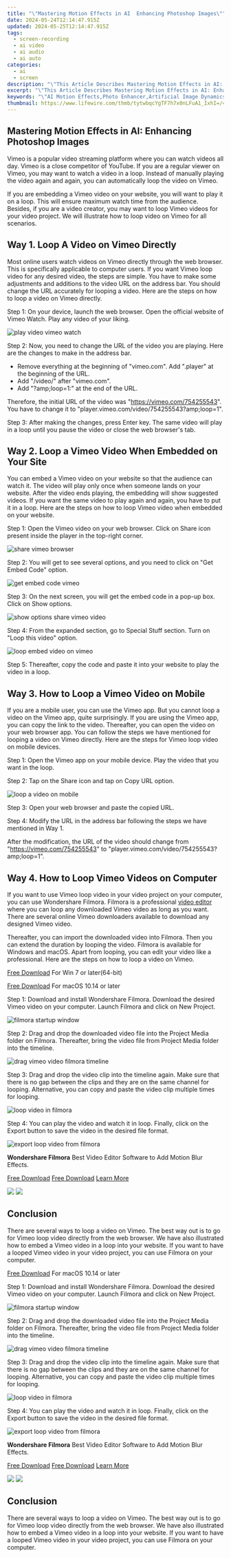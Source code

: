 ```yaml
---
title: "\"Mastering Motion Effects in AI  Enhancing Photoshop Images\""
date: 2024-05-24T12:14:47.915Z
updated: 2024-05-25T12:14:47.915Z
tags: 
  - screen-recording
  - ai video
  - ai audio
  - ai auto
categories: 
  - ai
  - screen
description: "\"This Article Describes Mastering Motion Effects in AI: Enhancing Photoshop Images\""
excerpt: "\"This Article Describes Mastering Motion Effects in AI: Enhancing Photoshop Images\""
keywords: "\"AI Motion Effects,Photo Enhancer,Artificial Image Dynamics,Motion Effect Photoshop,Dynamic Image Editing,AI-Driven Visuals,Improve Photo with AI\""
thumbnail: https://www.lifewire.com/thmb/tytwbqcYgTF7h7x0nLFuA1_IxhI=/400x300/filters:no_upscale():max_bytes(150000):strip_icc():format(webp)/GettyImages-515810476-aabe0e5a88b44bb1ae49a5bfa97bec62.jpg
---
```


## Mastering Motion Effects in AI: Enhancing Photoshop Images

Vimeo is a popular video streaming platform where you can watch videos all day. Vimeo is a close competitor of YouTube. If you are a regular viewer on Vimeo, you may want to watch a video in a loop. Instead of manually playing the video again and again, you can automatically loop the video on Vimeo.

If you are embedding a Vimeo video on your website, you will want to play it on a loop. This will ensure maximum watch time from the audience. Besides, if you are a video creator, you may want to loop Vimeo videos for your video project. We will illustrate how to loop video on Vimeo for all scenarios.

## Way 1\. Loop A Video on Vimeo Directly

Most online users watch videos on Vimeo directly through the web browser. This is specifically applicable to computer users. If you want Vimeo loop video for any desired video, the steps are simple. You have to make some adjustments and additions to the video URL on the address bar. You should change the URL accurately for looping a video. Here are the steps on how to loop a video on Vimeo directly.

Step 1: On your device, launch the web browser. Open the official website of Vimeo Watch. Play any video of your liking.

![play video vimeo watch](https://images.wondershare.com/filmora/article-images/play-video-vimeo-watch.jpg)

Step 2: Now, you need to change the URL of the video you are playing. Here are the changes to make in the address bar.

* Remove everything at the beginning of "vimeo.com". Add ".player" at the beginning of the URL.
* Add "/video/" after "vimeo.com".
* Add "?amp;loop=1:" at the end of the URL.

Therefore, the initial URL of the video was "<https://vimeo.com/754255543>". You have to change it to "player.vimeo.com/video/754255543?amp;loop=1".

Step 3: After making the changes, press Enter key. The same video will play in a loop until you pause the video or close the web browser's tab.

## Way 2\. Loop a Vimeo Video When Embedded on Your Site

You can embed a Vimeo video on your website so that the audience can watch it. The video will play only once when someone lands on your website. After the video ends playing, the embedding will show suggested videos. If you want the same video to play again and again, you have to put it in a loop. Here are the steps on how to loop Vimeo video when embedded on your website.

Step 1: Open the Vimeo video on your web browser. Click on Share icon present inside the player in the top-right corner.

![share vimeo browser](https://images.wondershare.com/filmora/article-images/click-share-vimeo-on-browser.jpg)

Step 2: You will get to see several options, and you need to click on "Get Embed Code" option.

![get embed code vimeo](https://images.wondershare.com/filmora/article-images/get-embed-code-on-vimeo.jpg)

Step 3: On the next screen, you will get the embed code in a pop-up box. Click on Show options.

![show options share vimeo video](https://images.wondershare.com/filmora/article-images/show-options-share-vimeo-video.jpg)

Step 4: From the expanded section, go to Special Stuff section. Turn on "Loop this video" option.

![loop embed video on vimeo](https://images.wondershare.com/filmora/article-images/loop-embed-video-on-vimeo.jpg)

Step 5: Thereafter, copy the code and paste it into your website to play the video in a loop.

## Way 3\. How to Loop a Vimeo Video on Mobile

If you are a mobile user, you can use the Vimeo app. But you cannot loop a video on the Vimeo app, quite surprisingly. If you are using the Vimeo app, you can copy the link to the video. Thereafter, you can open the video on your web browser app. You can follow the steps we have mentioned for looping a video on Vimeo directly. Here are the steps for Vimeo loop video on mobile devices.

Step 1: Open the Vimeo app on your mobile device. Play the video that you want in the loop.

Step 2: Tap on the Share icon and tap on Copy URL option.

![loop a video on mobile](https://images.wondershare.com/filmora/article-images/loop-a-video-on-mobile.jpg)

Step 3: Open your web browser and paste the copied URL.

Step 4: Modify the URL in the address bar following the steps we have mentioned in Way 1.

After the modification, the URL of the video should change from "<https://vimeo.com/754255543>" to "player.vimeo.com/video/754255543?amp;loop=1".

## Way 4\. How to Loop Vimeo Videos on Computer

If you want to use Vimeo loop video in your video project on your computer, you can use Wondershare Filmora. Filmora is a professional [video editor](https://tools.techidaily.com/wondershare/filmora/download/) where you can loop any downloaded Vimeo video as long as you want. There are several online Vimeo downloaders available to download any designed Vimeo video.

Thereafter, you can import the downloaded video into Filmora. Then you can extend the duration by looping the video. Filmora is available for Windows and macOS. Apart from looping, you can edit your video like a professional. Here are the steps on how to loop a video on Vimeo.

[Free Download](https://tools.techidaily.com/wondershare/filmora/download/) For Win 7 or later(64-bit)

[Free Download](https://tools.techidaily.com/wondershare/filmora/download/) For macOS 10.14 or later

Step 1: Download and install Wondershare Filmora. Download the desired Vimeo video on your computer. Launch Filmora and click on New Project.

![filmora startup window](https://images.wondershare.com/filmora/guide/startup-window-01.png)

Step 2: Drag and drop the downloaded video file into the Project Media folder on Filmora. Thereafter, bring the video file from Project Media folder into the timeline.

![drag vimeo video filmora timeline](https://images.wondershare.com/filmora/article-images/drag-vimeo-video-filmora-timeline.jpg)

Step 3: Drag and drop the video clip into the timeline again. Make sure that there is no gap between the clips and they are on the same channel for looping. Alternative, you can copy and paste the video clip multiple times for looping.

![loop video in filmora](https://images.wondershare.com/filmora/article-images/copy-video-clips-to-loop-filmora.jpg)

Step 4: You can play the video and watch it in loop. Finally, click on the Export button to save the video in the desired file format.

![export loop video from filmora](https://images.wondershare.com/filmora/article-images/export-loop-videos-from-filmora.jpg)

**Wondershare Filmora** Best Video Editor Software to Add Motion Blur Effects.

[Free Download](https://tools.techidaily.com/wondershare/filmora/download/) [Free Download](https://tools.techidaily.com/wondershare/filmora/download/) [Learn More](https://tools.techidaily.com/wondershare/filmora/download/)

![](https://images.wondershare.com/assets/images-common/box-filmora-x.png) ![](https://neveragain.allstatics.com/2019/assets/icon/logo/filmora-9-square.svg)

## Conclusion

There are several ways to loop a video on Vimeo. The best way out is to go for Vimeo loop video directly from the web browser. We have also illustrated how to embed a Vimeo video in a loop into your website. If you want to have a looped Vimeo video in your video project, you can use Filmora on your computer.

[Free Download](https://tools.techidaily.com/wondershare/filmora/download/) For macOS 10.14 or later

Step 1: Download and install Wondershare Filmora. Download the desired Vimeo video on your computer. Launch Filmora and click on New Project.

![filmora startup window](https://images.wondershare.com/filmora/guide/startup-window-01.png)

Step 2: Drag and drop the downloaded video file into the Project Media folder on Filmora. Thereafter, bring the video file from Project Media folder into the timeline.

![drag vimeo video filmora timeline](https://images.wondershare.com/filmora/article-images/drag-vimeo-video-filmora-timeline.jpg)

Step 3: Drag and drop the video clip into the timeline again. Make sure that there is no gap between the clips and they are on the same channel for looping. Alternative, you can copy and paste the video clip multiple times for looping.

![loop video in filmora](https://images.wondershare.com/filmora/article-images/copy-video-clips-to-loop-filmora.jpg)

Step 4: You can play the video and watch it in loop. Finally, click on the Export button to save the video in the desired file format.

![export loop video from filmora](https://images.wondershare.com/filmora/article-images/export-loop-videos-from-filmora.jpg)

**Wondershare Filmora** Best Video Editor Software to Add Motion Blur Effects.

[Free Download](https://tools.techidaily.com/wondershare/filmora/download/) [Free Download](https://tools.techidaily.com/wondershare/filmora/download/) [Learn More](https://tools.techidaily.com/wondershare/filmora/download/)

![](https://images.wondershare.com/assets/images-common/box-filmora-x.png) ![](https://neveragain.allstatics.com/2019/assets/icon/logo/filmora-9-square.svg)

## Conclusion

There are several ways to loop a video on Vimeo. The best way out is to go for Vimeo loop video directly from the web browser. We have also illustrated how to embed a Vimeo video in a loop into your website. If you want to have a looped Vimeo video in your video project, you can use Filmora on your computer.

<ins class="adsbygoogle"
     style="display:block"
     data-ad-format="autorelaxed"
     data-ad-client="ca-pub-7571918770474297"
     data-ad-slot="1223367746"></ins>

<ins class="adsbygoogle"
     style="display:block"
     data-ad-format="autorelaxed"
     data-ad-client="ca-pub-7571918770474297"
     data-ad-slot="1223367746"></ins>



<ins class="adsbygoogle"
     style="display:block"
     data-ad-client="ca-pub-7571918770474297"
     data-ad-slot="8358498916"
     data-ad-format="auto"
     data-full-width-responsive="true"></ins>




